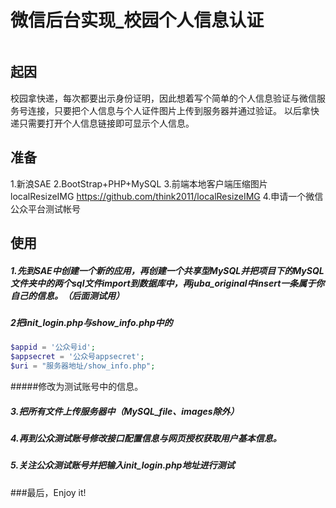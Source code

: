 # 微信后台实现_校园个人信息认证
![]()
## 起因
校园拿快递，每次都要出示身份证明，因此想着写个简单的个人信息验证与微信服务号连接，只要把个人信息与个人证件图片上传到服务器并通过验证。
以后拿快递只需要打开个人信息链接即可显示个人信息。

## 准备
1.新浪SAE
2.BootStrap+PHP+MySQL
3.前端本地客户端压缩图片localResizeIMG
https://github.com/think2011/localResizeIMG
4.申请一个微信公众平台测试帐号

## 使用
##### 1.先到SAE中创建一个新的应用，再创建一个共享型MySQL并把项目下的MySQL文件夹中的两个sql文件import到数据库中，再juba_original中insert一条属于你自己的信息。（后面测试用）

##### 2把init_login.php与show_info.php中的
```php
$appid = '公众号id'; 
$appsecret = '公众号appsecret';
$uri = "服务器地址/show_info.php";
```
#####修改为测试账号中的信息。

##### 3.把所有文件上传服务器中（MySQL_file、images除外）

##### 4.再到公众测试账号修改接口配置信息与网页授权获取用户基本信息。

##### 5.关注公众测试账号并把输入init_login.php地址进行测试
###最后，Enjoy it!
